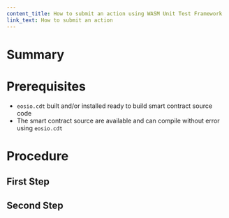 ```yaml
---
content_title: How to submit an action using WASM Unit Test Framework
link_text: How to submit an action
---
```


# Summary

# Prerequisites

* `eosio.cdt` built and/or installed ready to build smart contract source code
* The smart contract source are available and can compile without error using `eosio.cdt`

# Procedure

## First Step

## Second Step

